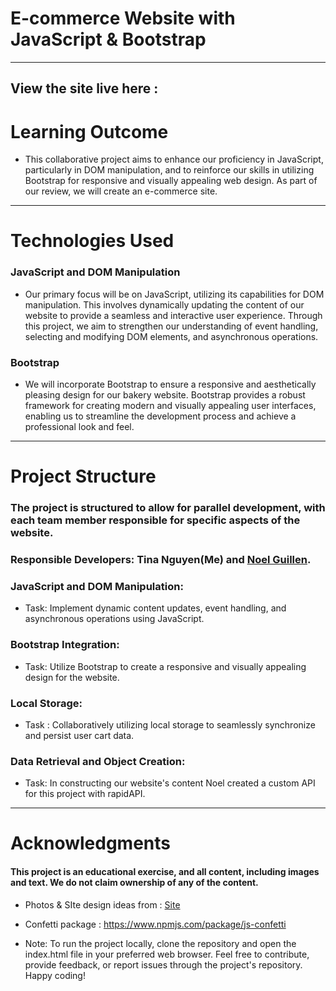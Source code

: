 # E-commerce Website with JavaScript & Bootstrap
--- 
## View the site live here : 

# Learning Outcome 
* This collaborative project aims to enhance our proficiency in JavaScript, particularly in DOM manipulation, and to reinforce our skills in utilizing Bootstrap for responsive and visually appealing web design. As part of our review, we will create an e-commerce site. 
--- 
# Technologies Used
### JavaScript and DOM Manipulation
* Our primary focus will be on JavaScript, utilizing its capabilities for DOM manipulation. This involves dynamically updating the content of our website to provide a seamless and interactive user experience. Through this project, we aim to strengthen our understanding of event handling, selecting and modifying DOM elements, and asynchronous operations.

### Bootstrap
* We will incorporate Bootstrap to ensure a responsive and aesthetically pleasing design for our bakery website. Bootstrap provides a robust framework for creating modern and visually appealing user interfaces, enabling us to streamline the development process and achieve a professional look and feel.

--- 
# Project Structure
### The project is structured to allow for parallel development, with each team member responsible for specific aspects of the website. 
### Responsible Developers: Tina Nguyen(Me) and [Noel Guillen](https://github.com/1uckyswish).
### JavaScript and DOM Manipulation:
* Task: Implement dynamic content updates, event handling, and asynchronous operations using JavaScript.

### Bootstrap Integration:
* Task: Utilize Bootstrap to create a responsive and visually appealing design for the website.

### Local Storage:
* Task : Collaboratively utilizing local storage to seamlessly synchronize and persist user cart data. 


### Data Retrieval and Object Creation:
* Task: In constructing our website's content Noel created a custom API for this project with rapidAPI. 

---
# Acknowledgments
#### This project is an educational exercise, and all content, including images and text. We do not claim ownership of any of the content. 

* Photos & SIte design ideas from : [Site](https://demo.templatesjungle.com/vaso/index.html)
* Confetti package :  https://www.npmjs.com/package/js-confetti

* Note: To run the project locally, clone the repository and open the index.html file in your preferred web browser. Feel free to contribute, provide feedback, or report issues through the project's repository. Happy coding!
